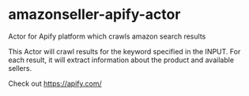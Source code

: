 # amazonseller-apify-actor
Actor for Apify platform which crawls amazon search results

This Actor will crawl results for the keyword specified in the INPUT.
For each result, it will extract information about the product and available sellers.

Check out https://apify.com/
